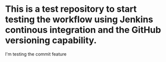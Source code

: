 # This is a test repository to start testing the workflow using Jenkins continous integration and the GitHub versioning capability.
I'm testing the commit feature 
